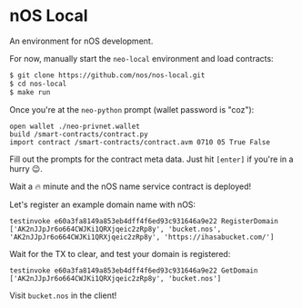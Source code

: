 # nOS Local

An environment for nOS development.

For now, manually start the `neo-local` environment and load contracts:

```sh
$ git clone https://github.com/nos/nos-local.git
$ cd nos-local
$ make run
```

Once you're at the `neo-python` prompt (wallet password is "coz"):

```
open wallet ./neo-privnet.wallet
build /smart-contracts/contract.py
import contract /smart-contracts/contract.avm 0710 05 True False
```

Fill out the prompts for the contract meta data. Just hit `[enter]` if you're in a hurry 😉.

Wait a 🔥 minute and the nOS name service contract is deployed!

Let's register an example domain name with nOS:

```
testinvoke e60a3fa8149a853eb4dff4f6ed93c931646a9e22 RegisterDomain ['AK2nJJpJr6o664CWJKi1QRXjqeic2zRp8y', 'bucket.nos', 'AK2nJJpJr6o664CWJKi1QRXjqeic2zRp8y', 'https://ihasabucket.com/']
```

Wait for the TX to clear, and test your domain is registered:

```
testinvoke e60a3fa8149a853eb4dff4f6ed93c931646a9e22 GetDomain ['AK2nJJpJr6o664CWJKi1QRXjqeic2zRp8y', 'bucket.nos']
```

Visit `bucket.nos` in the client!
